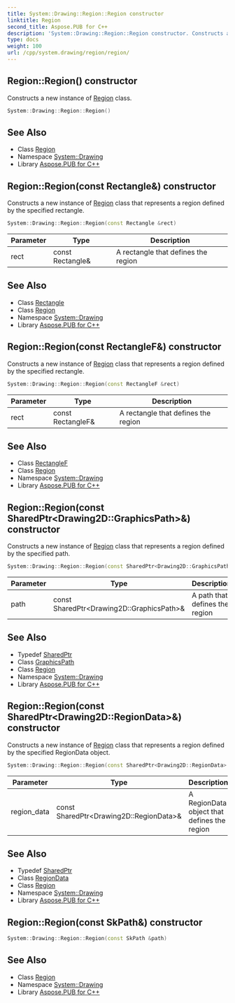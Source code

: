 ```yaml
---
title: System::Drawing::Region::Region constructor
linktitle: Region
second_title: Aspose.PUB for C++
description: 'System::Drawing::Region::Region constructor. Constructs a new instance of Region class in C++.'
type: docs
weight: 100
url: /cpp/system.drawing/region/region/
---
```

## Region::Region() constructor


Constructs a new instance of [Region](../) class.

```cpp
System::Drawing::Region::Region()
```

## See Also

* Class [Region](../)
* Namespace [System::Drawing](../../)
* Library [Aspose.PUB for C++](../../../)
## Region::Region(const Rectangle\&) constructor


Constructs a new instance of [Region](../) class that represents a region defined by the specified rectangle.

```cpp
System::Drawing::Region::Region(const Rectangle &rect)
```


| Parameter | Type | Description |
| --- | --- | --- |
| rect | const Rectangle\& | A rectangle that defines the region |

## See Also

* Class [Rectangle](../../rectangle/)
* Class [Region](../)
* Namespace [System::Drawing](../../)
* Library [Aspose.PUB for C++](../../../)
## Region::Region(const RectangleF\&) constructor


Constructs a new instance of [Region](../) class that represents a region defined by the specified rectangle.

```cpp
System::Drawing::Region::Region(const RectangleF &rect)
```


| Parameter | Type | Description |
| --- | --- | --- |
| rect | const RectangleF\& | A rectangle that defines the region |

## See Also

* Class [RectangleF](../../rectanglef/)
* Class [Region](../)
* Namespace [System::Drawing](../../)
* Library [Aspose.PUB for C++](../../../)
## Region::Region(const SharedPtr\<Drawing2D::GraphicsPath\>\&) constructor


Constructs a new instance of [Region](../) class that represents a region defined by the specified path.

```cpp
System::Drawing::Region::Region(const SharedPtr<Drawing2D::GraphicsPath> &path)
```


| Parameter | Type | Description |
| --- | --- | --- |
| path | const SharedPtr\<Drawing2D::GraphicsPath\>\& | A path that defines the region |

## See Also

* Typedef [SharedPtr](../../../system/sharedptr/)
* Class [GraphicsPath](../../../system.drawing.drawing2d/graphicspath/)
* Class [Region](../)
* Namespace [System::Drawing](../../)
* Library [Aspose.PUB for C++](../../../)
## Region::Region(const SharedPtr\<Drawing2D::RegionData\>\&) constructor


Constructs a new instance of [Region](../) class that represents a region defined by the specified RegionData object.

```cpp
System::Drawing::Region::Region(const SharedPtr<Drawing2D::RegionData> &region_data)
```


| Parameter | Type | Description |
| --- | --- | --- |
| region_data | const SharedPtr\<Drawing2D::RegionData\>\& | A RegionData object that defines the region |

## See Also

* Typedef [SharedPtr](../../../system/sharedptr/)
* Class [RegionData](../../../system.drawing.drawing2d/regiondata/)
* Class [Region](../)
* Namespace [System::Drawing](../../)
* Library [Aspose.PUB for C++](../../../)
## Region::Region(const SkPath\&) constructor




```cpp
System::Drawing::Region::Region(const SkPath &path)
```

## See Also

* Class [Region](../)
* Namespace [System::Drawing](../../)
* Library [Aspose.PUB for C++](../../../)
